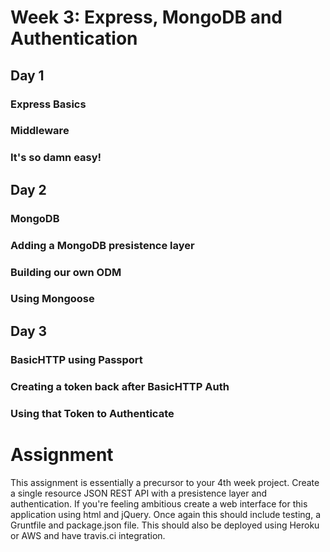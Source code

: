 # Week 3: Express, MongoDB and Authentication
## Day 1
### Express Basics
### Middleware
### It's so damn easy!
## Day 2
### MongoDB
### Adding a MongoDB presistence layer
### Building our own ODM
### Using Mongoose
## Day 3
### BasicHTTP using Passport
### Creating a token back after BasicHTTP Auth
### Using that Token to Authenticate
# Assignment
This assignment is essentially a precursor to your 4th week project. Create a single
resource JSON REST API with a presistence layer and authentication. If you're feeling
ambitious create a web interface for this application using html and jQuery. Once
again this should include testing, a Gruntfile and package.json file. This should also
be deployed using Heroku or AWS and have travis.ci integration.
